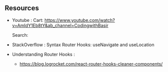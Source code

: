 ## Resources

- Youtube :
  Cart: https://www.youtube.com/watch?v=AmIdY1Eb8tY&ab_channel=CodingwithBasir

  Search:

- StackOverflow :
  Syntax
  Router Hooks: useNavigate and useLocation

- Understanding Router Hooks :
  - https://blog.logrocket.com/react-router-hooks-cleaner-components/
